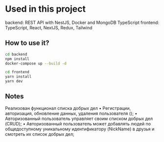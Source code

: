# Used in this project

backend: REST API with NestJS, Docker and MongoDB TypeScript
frontend: TypeScript, React, NextJS, Redux, Tailwind

## How to use it?

```bash
cd backend
npm install
docker-compose up --build -d

```

```bash
cd frontend
yarn install
yarn dev

```

## Notes

Реализован функционал списка добрых дел
• Регистрации, авторизация, обновление данных, удаления пользователя ();
• Авторизованный пользователь управляет своим списком добрых дел (CRUD);
• Авторизованный пользователь может добавлять людей по общедоступному уникальному идентификатору (NickName) в друзья и смотреть их список добрых дел;

